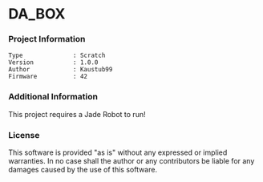 DA_BOX
================



### Project Information
```
Type              : Scratch
Version           : 1.0.0
Author            : Kaustub99
Firmware          : 42
```

### Additional Information
This project requires a Jade Robot to run!

### License
This software is provided "as is" without any expressed or implied warranties.  In no case shall the author or any contributors be liable for any damages caused by the use of this software.

